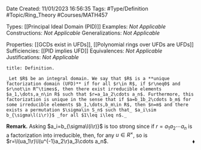 <div class="topSpace"></div>

Date Created: 11/01/2023 16:56:35
Tags: #Type/Definition #Topic/Ring_Theory #Courses/MATH457

Types: [[Principal Ideal Domain (PID)]]
Examples: _Not Applicable_
Constructions: _Not Applicable_
Generalizations: _Not Applicable_

Properties: [[GCDs exist in UFDs]], [[Polynomial rings over UFDs are UFDs]]
Sufficiencies: [[PID implies UFD]]
Equivalences: _Not Applicable_
Justifications: _Not Applicable_

``` ad-Definition
title: Definition.

_Let $R$ be an integral domain. We say that $R$ is a **unique factorization domain (UFD)** if for all $r\in R$, if $r\neq0$ and $r\not\in R^\times$, then there exist irreducible elements $a_1,\dots,a_n\in R$ such that $r=a_1a_2\cdots a_n$. Furthermore, this factorization is unique in the sense that if $a=b_1b_2\cdots b_m$ for some irreducible elements $b_1,\dots,b_m\in R$, then $n=m$ and there exists a permutation $\sigma\in S_n$ such that_ $a_i\sim b_{\sigma\l(i\r)}$ _for all $1\leq i\leq n$._

```

**Remark.** Asking $a_i=b_{\sigma\l(i\r)}$ is too strong since if $r=a_1a_2\cdots a_n$ is a factorization into irreducible, then, for any $u\in R^\times$, so is $r=\l(ua_1\r)\l(u^{-1}a_2\r)a_3\cdots a_n$.<span style="float:right;">$\blacklozenge$</span>

